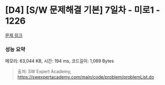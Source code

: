 # [D4] [S/W 문제해결 기본] 7일차 - 미로1 - 1226 

[문제 링크](https://swexpertacademy.com/main/code/problem/problemDetail.do?contestProbId=AV14vXUqAGMCFAYD) 

### 성능 요약

메모리: 63,044 KB, 시간: 194 ms, 코드길이: 1,069 Bytes



> 출처: SW Expert Academy, https://swexpertacademy.com/main/code/problem/problemList.do